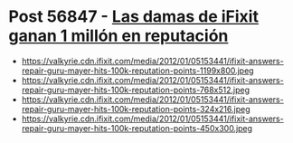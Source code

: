 # Post 56847 - [Las damas de iFixit ganan 1 millón en reputación](https://www.ifixit.com/News/56847/las-damas-de-ifixit-ganan-1-millon-en-reputacion)

- https://valkyrie.cdn.ifixit.com/media/2012/01/05153441/ifixit-answers-repair-guru-mayer-hits-100k-reputation-points-1199x800.jpeg
- https://valkyrie.cdn.ifixit.com/media/2012/01/05153441/ifixit-answers-repair-guru-mayer-hits-100k-reputation-points-768x512.jpeg
- https://valkyrie.cdn.ifixit.com/media/2012/01/05153441/ifixit-answers-repair-guru-mayer-hits-100k-reputation-points-324x216.jpeg
- https://valkyrie.cdn.ifixit.com/media/2012/01/05153441/ifixit-answers-repair-guru-mayer-hits-100k-reputation-points-450x300.jpeg
